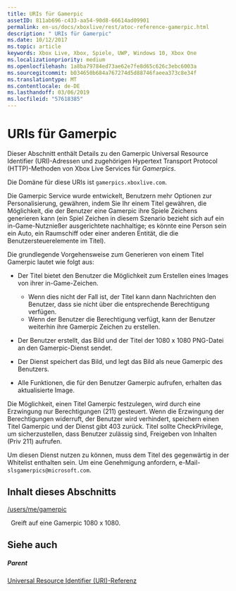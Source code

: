 ```yaml
---
title: URIs für Gamerpic
assetID: 811ab696-c433-aa54-90d8-66614ad09901
permalink: en-us/docs/xboxlive/rest/atoc-reference-gamerpic.html
description: " URIs für Gamerpic"
ms.date: 10/12/2017
ms.topic: article
keywords: Xbox Live, Xbox, Spiele, UWP, Windows 10, Xbox One
ms.localizationpriority: medium
ms.openlocfilehash: 1a8ba79784ed73ae62e7fe8d65c626c3ebc6003a
ms.sourcegitcommit: b034650b684a767274d5d88746faeea373c8e34f
ms.translationtype: MT
ms.contentlocale: de-DE
ms.lasthandoff: 03/06/2019
ms.locfileid: "57618385"
---
```

# <a name="gamerpic-uris"></a>URIs für Gamerpic
 
Dieser Abschnitt enthält Details zu den Gamerpic Universal Resource Identifier (URI)-Adressen und zugehörigen Hypertext Transport Protocol (HTTP)-Methoden von Xbox Live Services für *Gamerpics*.
 
Die Domäne für diese URIs ist `gamerpics.xboxlive.com`.
 
Die Gamerpic Service wurde entwickelt, Benutzern mehr Optionen zur Personalisierung, gewähren, indem Sie Ihr einem Titel gewähren, die Möglichkeit, die der Benutzer eine Gamerpic ihre Spiele Zeichens generieren kann (ein Spiel Zeichen in diesem Szenario bezieht sich auf ein in-Game-Nutznießer ausgerichtete nachhaltige; es könnte eine Person sein ein Auto, ein Raumschiff oder einer anderen Entität, die die Benutzersteuerelemente im Titel).
 
Die grundlegende Vorgehensweise zum Generieren von einem Titel Gamerpic lautet wie folgt aus:
 
   * Der Titel bietet den Benutzer die Möglichkeit zum Erstellen eines Images von ihrer in-Game-Zeichen. 
     * Wenn dies nicht der Fall ist, der Titel kann dann Nachrichten den Benutzer, dass sie nicht über die entsprechende Berechtigung verfügen.
     * Wenn der Benutzer die Berechtigung verfügt, kann der Benutzer weiterhin ihre Gamerpic Zeichen zu erstellen.
  
   * Der Benutzer erstellt, das Bild und der Titel der 1080 x 1080 PNG-Datei an den Gamerpic-Dienst sendet.
   * Der Dienst speichert das Bild, und legt das Bild als neue Gamerpic des Benutzers.
   * Alle Funktionen, die für den Benutzer Gamerpic aufrufen, erhalten das aktualisierte Image.
  
Die Möglichkeit, einen Titel Gamerpic festzulegen, wird durch eine Erzwingung nur Berechtigungen (211) gesteuert. Wenn die Erzwingung der Berechtigungen widerruft, der Benutzer wird verhindert, speichern einen Titel Gamerpic und der Dienst gibt 403 zurück. Titel sollte CheckPrivilege, um sicherzustellen, dass Benutzer zulässig sind, Freigeben von Inhalten (Priv 211) aufrufen.
 
Um diesen Dienst nutzen zu können, muss dem Titel des gegenwärtig in der Whitelist enthalten sein. Um eine Genehmigung anfordern, e-Mail- `slsgamerpics@microsoft.com`.
 
<a id="ID4EGC"></a>

 
## <a name="in-this-section"></a>Inhalt dieses Abschnitts

[/users/me/gamerpic](uri-usersmegamerpic.md)

&nbsp;&nbsp;Greift auf eine Gamerpic 1080 x 1080.
 
<a id="ID4EMC"></a>

 
## <a name="see-also"></a>Siehe auch
 
<a id="ID4EOC"></a>

 
##### <a name="parent"></a>Parent 

[Universal Resource Identifier (URI)-Referenz](../atoc-xboxlivews-reference-uris.md)

   